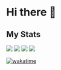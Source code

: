 # Hi there 👋

## My Stats
![](https://raw.githubusercontent.com/hexyfex/stats/master/generated/overview.svg#gh-dark-mode-only)
![](https://raw.githubusercontent.com/hexyfex/stats/master/generated/overview.svg#gh-light-mode-only)
![](https://raw.githubusercontent.com/hexyfex/stats/master/generated/languages.svg#gh-dark-mode-only)
![](https://raw.githubusercontent.com/hexyfex/stats/master/generated/languages.svg#gh-light-mode-only)

[![wakatime](https://wakatime.com/badge/user/9811aaaa-ab1f-4a3e-a359-ed6cf5fd2f8c.svg)](https://wakatime.com/@9811aaaa-ab1f-4a3e-a359-ed6cf5fd2f8c)
